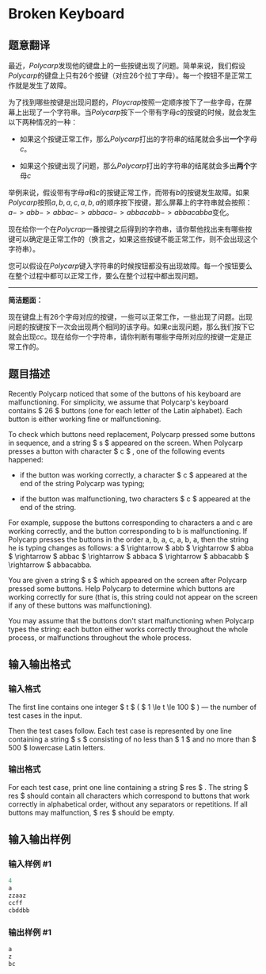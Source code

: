 # Broken Keyboard

## 题意翻译

最近，$Polycarp$发现他的键盘上的一些按键出现了问题。简单来说，我们假设$Polycarp$的键盘上只有$26$个按键（对应$26$个拉丁字母）。每一个按钮不是正常工作就是发生了故障。

为了找到哪些按键是出现问题的，$Ploycrap$按照一定顺序按下了一些字母，在屏幕上出现了一个字符串。当$Polycarp$按下一个带有字母$c$的按键的时候，就会发生以下两种情况的一种：

- 如果这个按键正常工作，那么$Polycarp$打出的字符串的结尾就会多出**一个**字母$c$。

- 如果这个按键出现了问题，那么$Polycarp$打出的字符串的结尾就会多出**两个**字母$c$

举例来说，假设带有字母$a$和$c$的按键正常工作，而带有$b$的按键发生故障。如果$Polycarp$按照$a,b,a,c,a,b,a$的顺序按下按键，那么屏幕上的字符串就会按照：$a -> abb -> abbac ->abbaca->abbacabb->abbacabba$变化。

现在给你一个在$Polycrap$一番按键之后得到的字符串，请你帮他找出来有哪些按键可以确定是正常工作的（换言之，如果这些按键不能正常工作，则不会出现这个字符串）。

您可以假设在$Polycarp$键入字符串的时候按钮都没有出现故障。每一个按钮要么在整个过程中都可以正常工作，要么在整个过程中都出现问题。

------

**简洁题面：**

现在键盘上有$26$个字母对应的按键，一些可以正常工作，一些出现了问题。出现问题的按键按下一次会出现两个相同的该字母。如果$c$出现问题，那么我们按下它就会出现$cc$。现在给你一个字符串，请你判断有哪些字母所对应的按键一定是正常工作的。

## 题目描述

Recently Polycarp noticed that some of the buttons of his keyboard are malfunctioning. For simplicity, we assume that Polycarp's keyboard contains $ 26 $ buttons (one for each letter of the Latin alphabet). Each button is either working fine or malfunctioning.

To check which buttons need replacement, Polycarp pressed some buttons in sequence, and a string $ s $ appeared on the screen. When Polycarp presses a button with character $ c $ , one of the following events happened:

- if the button was working correctly, a character $ c $ appeared at the end of the string Polycarp was typing;

- if the button was malfunctioning, two characters $ c $ appeared at the end of the string.

For example, suppose the buttons corresponding to characters a and c are working correctly, and the button corresponding to b is malfunctioning. If Polycarp presses the buttons in the order a, b, a, c, a, b, a, then the string he is typing changes as follows: a $ \rightarrow $ abb $ \rightarrow $ abba $ \rightarrow $ abbac $ \rightarrow $ abbaca $ \rightarrow $ abbacabb $ \rightarrow $ abbacabba.

You are given a string $ s $ which appeared on the screen after Polycarp pressed some buttons. Help Polycarp to determine which buttons are working correctly for sure (that is, this string could not appear on the screen if any of these buttons was malfunctioning).

You may assume that the buttons don't start malfunctioning when Polycarp types the string: each button either works correctly throughout the whole process, or malfunctions throughout the whole process.

## 输入输出格式

### 输入格式

The first line contains one integer $ t $ ( $ 1 \le t \le 100 $ ) — the number of test cases in the input.

Then the test cases follow. Each test case is represented by one line containing a string $ s $ consisting of no less than $ 1 $ and no more than $ 500 $ lowercase Latin letters.

### 输出格式

For each test case, print one line containing a string $ res $ . The string $ res $ should contain all characters which correspond to buttons that work correctly in alphabetical order, without any separators or repetitions. If all buttons may malfunction, $ res $ should be empty.

## 输入输出样例

### 输入样例 #1

```cpp
4
a
zzaaz
ccff
cbddbb

```
### 输出样例 #1

```cpp
a
z
bc

```
